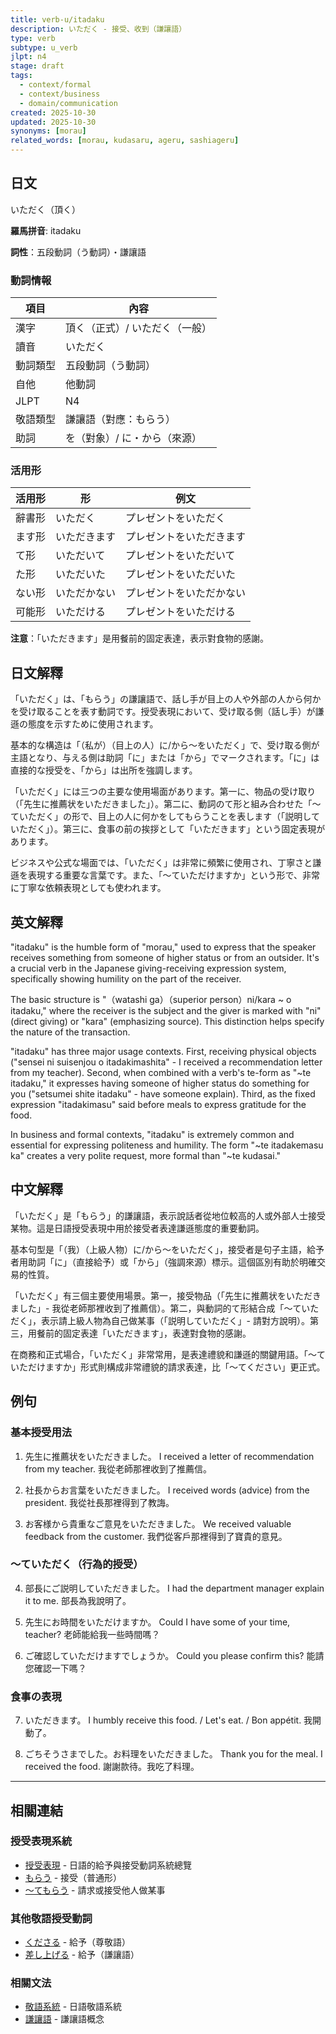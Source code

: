 ```yaml
---
title: verb-u/itadaku
description: いただく - 接受、收到（謙讓語）
type: verb
subtype: u_verb
jlpt: n4
stage: draft
tags:
  - context/formal
  - context/business
  - domain/communication
created: 2025-10-30
updated: 2025-10-30
synonyms: [morau]
related_words: [morau, kudasaru, ageru, sashiageru]
---
```


## 日文

いただく（頂く）

**羅馬拼音**: itadaku

**詞性**：五段動詞（う動詞）・謙讓語

### 動詞情報

| 項目 | 內容 |
|------|------|
| 漢字 | 頂く（正式）/ いただく（一般）|
| 讀音 | いただく |
| 動詞類型 | 五段動詞（う動詞）|
| 自他 | 他動詞 |
| JLPT | N4 |
| 敬語類型 | 謙讓語（對應：もらう）|
| 助詞 | を（對象）/ に・から（來源）|

### 活用形

| 活用形 | 形 | 例文 |
|-------|-----|------|
| 辭書形 | いただく | プレゼントをいただく |
| ます形 | いただきます | プレゼントをいただきます |
| て形 | いただいて | プレゼントをいただいて |
| た形 | いただいた | プレゼントをいただいた |
| ない形 | いただかない | プレゼントをいただかない |
| 可能形 | いただける | プレゼントをいただける |

**注意**：「いただきます」是用餐前的固定表達，表示對食物的感謝。

## 日文解釋

「いただく」は、「もらう」の謙讓語で、話し手が目上の人や外部の人から何かを受け取ることを表す動詞です。授受表現において、受け取る側（話し手）が謙遜の態度を示すために使用されます。

基本的な構造は「（私が）（目上の人）に/から〜をいただく」で、受け取る側が主語となり、与える側は助詞「に」または「から」でマークされます。「に」は直接的な授受を、「から」は出所を強調します。

「いただく」には三つの主要な使用場面があります。第一に、物品の受け取り（「先生に推薦状をいただきました」）。第二に、動詞のて形と組み合わせた「〜ていただく」の形で、目上の人に何かをしてもらうことを表します（「説明していただく」）。第三に、食事の前の挨拶として「いただきます」という固定表現があります。

ビジネスや公式な場面では、「いただく」は非常に頻繁に使用され、丁寧さと謙遜を表現する重要な言葉です。また、「〜ていただけますか」という形で、非常に丁寧な依頼表現としても使われます。

## 英文解釋

"itadaku" is the humble form of "morau," used to express that the speaker receives something from someone of higher status or from an outsider. It's a crucial verb in the Japanese giving-receiving expression system, specifically showing humility on the part of the receiver.

The basic structure is "（watashi ga）（superior person）ni/kara ~ o itadaku," where the receiver is the subject and the giver is marked with "ni" (direct giving) or "kara" (emphasizing source). This distinction helps specify the nature of the transaction.

"itadaku" has three major usage contexts. First, receiving physical objects ("sensei ni suisenjou o itadakimashita" - I received a recommendation letter from my teacher). Second, when combined with a verb's te-form as "~te itadaku," it expresses having someone of higher status do something for you ("setsumei shite itadaku" - have someone explain). Third, as the fixed expression "itadakimasu" said before meals to express gratitude for the food.

In business and formal contexts, "itadaku" is extremely common and essential for expressing politeness and humility. The form "~te itadakemasu ka" creates a very polite request, more formal than "~te kudasai."

## 中文解釋

「いただく」是「もらう」的謙讓語，表示說話者從地位較高的人或外部人士接受某物。這是日語授受表現中用於接受者表達謙遜態度的重要動詞。

基本句型是「（我）（上級人物）に/から〜をいただく」，接受者是句子主語，給予者用助詞「に」（直接給予）或「から」（強調來源）標示。這個區別有助於明確交易的性質。

「いただく」有三個主要使用場景。第一，接受物品（「先生に推薦状をいただきました」- 我從老師那裡收到了推薦信）。第二，與動詞的て形結合成「〜ていただく」，表示請上級人物為自己做某事（「説明していただく」- 請對方說明）。第三，用餐前的固定表達「いただきます」，表達對食物的感謝。

在商務和正式場合，「いただく」非常常用，是表達禮貌和謙遜的關鍵用語。「〜ていただけますか」形式則構成非常禮貌的請求表達，比「〜てください」更正式。

## 例句

### 基本授受用法

1. 先生に推薦状をいただきました。
   I received a letter of recommendation from my teacher.
   我從老師那裡收到了推薦信。

2. 社長からお言葉をいただきました。
   I received words (advice) from the president.
   我從社長那裡得到了教誨。

3. お客様から貴重なご意見をいただきました。
   We received valuable feedback from the customer.
   我們從客戶那裡得到了寶貴的意見。

### 〜ていただく（行為的授受）

4. 部長にご説明していただきました。
   I had the department manager explain it to me.
   部長為我說明了。

5. 先生にお時間をいただけますか。
   Could I have some of your time, teacher?
   老師能給我一些時間嗎？

6. ご確認していただけますでしょうか。
   Could you please confirm this?
   能請您確認一下嗎？

### 食事の表現

7. いただきます。
   I humbly receive this food. / Let's eat. / Bon appétit.
   我開動了。

8. ごちそうさまでした。お料理をいただきました。
   Thank you for the meal. I received the food.
   謝謝款待。我吃了料理。

---

## 相關連結

### 授受表現系統
- [授受表現](../grammar/048_juju-hyougen.md) - 日語的給予與接受動詞系統總覽
- [もらう](../verb-ru/012_morau.md) - 接受（普通形）
- [〜てもらう](../grammar/051_te-morau.md) - 請求或接受他人做某事

### 其他敬語授受動詞
- [くださる](019_kudasaru.md) - 給予（尊敬語）
- [差し上げる](../verb-ru/014_sashiageru.md) - 給予（謙讓語）

### 相關文法
- [敬語系統](../grammar/005_keigo_system.md) - 日語敬語系統
- [謙讓語](../concept/kenjougo.md) - 謙讓語概念
